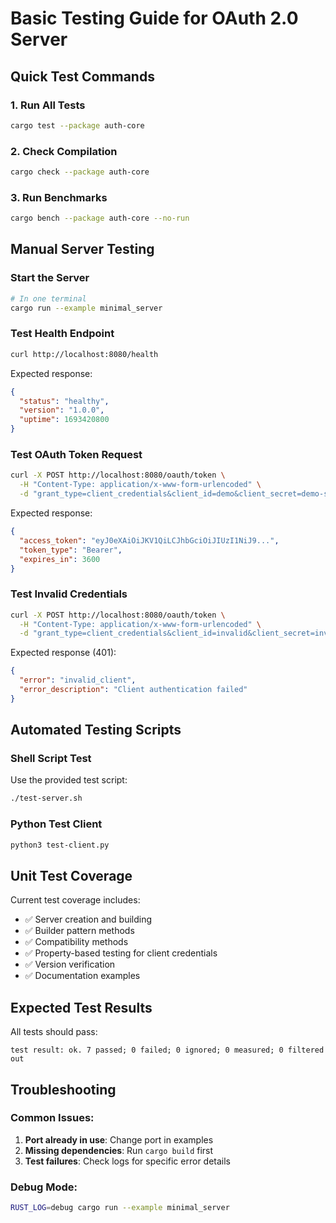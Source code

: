 # Basic Testing Guide for OAuth 2.0 Server

## Quick Test Commands

### 1. Run All Tests
```bash
cargo test --package auth-core
```

### 2. Check Compilation
```bash
cargo check --package auth-core
```

### 3. Run Benchmarks
```bash
cargo bench --package auth-core --no-run
```

## Manual Server Testing

### Start the Server
```bash
# In one terminal
cargo run --example minimal_server
```

### Test Health Endpoint
```bash
curl http://localhost:8080/health
```
Expected response:
```json
{
  "status": "healthy",
  "version": "1.0.0",
  "uptime": 1693420800
}
```

### Test OAuth Token Request
```bash
curl -X POST http://localhost:8080/oauth/token \
  -H "Content-Type: application/x-www-form-urlencoded" \
  -d "grant_type=client_credentials&client_id=demo&client_secret=demo-secret"
```

Expected response:
```json
{
  "access_token": "eyJ0eXAiOiJKV1QiLCJhbGciOiJIUzI1NiJ9...",
  "token_type": "Bearer",
  "expires_in": 3600
}
```

### Test Invalid Credentials
```bash
curl -X POST http://localhost:8080/oauth/token \
  -H "Content-Type: application/x-www-form-urlencoded" \
  -d "grant_type=client_credentials&client_id=invalid&client_secret=invalid"
```

Expected response (401):
```json
{
  "error": "invalid_client",
  "error_description": "Client authentication failed"
}
```

## Automated Testing Scripts

### Shell Script Test
Use the provided test script:
```bash
./test-server.sh
```

### Python Test Client
```bash
python3 test-client.py
```

## Unit Test Coverage

Current test coverage includes:
- ✅ Server creation and building
- ✅ Builder pattern methods
- ✅ Compatibility methods
- ✅ Property-based testing for client credentials
- ✅ Version verification
- ✅ Documentation examples

## Expected Test Results

All tests should pass:
```
test result: ok. 7 passed; 0 failed; 0 ignored; 0 measured; 0 filtered out
```

## Troubleshooting

### Common Issues:

1. **Port already in use**: Change port in examples
2. **Missing dependencies**: Run `cargo build` first
3. **Test failures**: Check logs for specific error details

### Debug Mode:
```bash
RUST_LOG=debug cargo run --example minimal_server
```